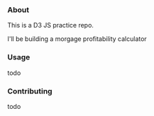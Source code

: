 ### About

This is a D3 JS practice repo.

I'll be building a morgage profitability calculator

### Usage

todo

### Contributing

todo